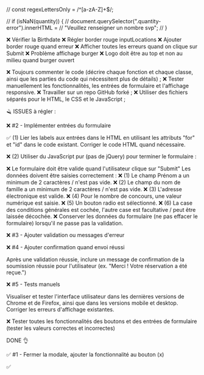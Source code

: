   // const regexLettersOnly = /^[a-zA-Z]+$/;
  
  // if (isNaN(quantity)) {
  //   document.querySelector(".quantity-error").innerHTML =
  //     "Veuillez renseigner un nombre svp";
  // } 
  
❌ Vérifier la Birthdate
❌ Régler border rouge inputLocations
❌ Ajouter border rouge quand erreur
❌ Afficher toutes les erreurs quand on clique sur Submit
❌ Problème affichage burger
❌ Logo doit être au top et non au milieu quand burger ouvert

❌ Toujours commenter le code (décrire chaque fonction et chaque classe, ainsi que les parties du code qui nécessitent plus de détails) ;
❌ Tester manuellement les fonctionnalités, les entrées de formulaire et l'affichage responsive.
❌ Travailler sur un repo GitHub forké ;
❌ Utiliser des fichiers séparés pour le HTML, le CSS et le JavaScript ;

🪒 ISSUES à régler :

❌ #2 - Implémenter entrées du formulaire

✅  (1) Lier les labels aux entrées dans le HTML en utilisant les attributs "for" et "id" dans le code existant. Corriger le code HTML quand nécessaire.

❌  (2) Utiliser du JavaScript pur (pas de jQuery) pour terminer le formulaire :

❌ Le formulaire doit être valide quand l'utilisateur clique sur "Submit"
Les données doivent être saisies correctement :
❌ (1) Le champ Prénom a un minimum de 2 caractères / n'est pas vide.
❌ (2) Le champ du nom de famille a un minimum de 2 caractères / n'est pas vide.
❌ (3) L'adresse électronique est valide.
❌ (4) Pour le nombre de concours, une valeur numérique est saisie.
❌ (5) Un bouton radio est sélectionné.
❌ (6) La case des conditions générales est cochée, l'autre case est facultative / peut être laissée décochée.
❌ Conserver les données du formulaire (ne pas effacer le formulaire) lorsqu'il ne passe pas la validation.


❌ #3 - Ajouter validation ou messages d'erreur


❌ #4 - Ajouter confirmation quand envoi réussi

Après une validation réussie, inclure un message de confirmation de la soumission réussie pour l'utilisateur (ex. "Merci ! Votre réservation a été reçue.")


❌ #5 - Tests manuels 

Visualiser et tester l'interface utilisateur dans les dernières versions de Chrome et de Firefox, ainsi que dans les versions mobile et desktop. Corriger les erreurs d'affichage existantes.


❌ Tester toutes les fonctionnalités des boutons et des entrées de formulaire (tester les valeurs correctes et incorrectes)


DONE 👌

✅ #1 - Fermer la modale, ajouter la fonctionnalité au bouton (x)

✅